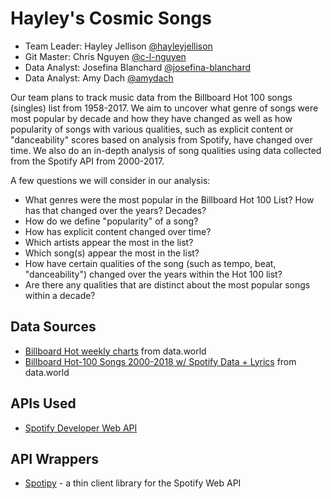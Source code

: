 # Hayley's Cosmic Songs

* Team Leader: Hayley Jellison [@hayleyjellison](https://github.com/hayleyjellison)
* Git Master: Chris Nguyen [@c-l-nguyen](https://github.com/c-l-nguyen)
* Data Analyst: Josefina Blanchard [@josefina-blanchard](https://github.com/josefina-blanchard)
* Data Analyst: Amy Dach [@amydach](https://github.com/amydach)

Our team plans to track music data from the Billboard Hot 100 songs (singles) list from 1958-2017. We aim to uncover what genre of songs were most popular by decade and how they have changed as well as how popularity of songs with various qualities, such as explicit content or "danceability" scores based on analysis from Spotify, have changed over time. We also do an in-depth analysis of song qualities using data collected from the Spotify API from 2000-2017.

A few questions we will consider in our analysis:
* What genres were the most popular in the Billboard Hot 100 List? How has that changed over the years? Decades?
* How do we define "popularity" of a song?
* How has explicit content changed over time?
* Which artists appear the most in the list?
* Which song(s) appear the most in the list?
* How have certain qualities of the song (such as tempo, beat, "danceability") changed over the years within the Hot 100 list?
* Are there any qualities that are distinct about the most popular songs within a decade?

## Data Sources
* [Billboard Hot weekly charts](https://data.world/kcmillersean/billboard-hot-100-1958-2017) from data.world
* [Billboard Hot-100 Songs 2000-2018 w/ Spotify Data + Lyrics](https://data.world/typhon/billboard-hot-100-songs-2000-2018-w-spotify-data-lyrics) from data.world

## APIs Used
* [Spotify Developer Web API](https://developer.spotify.com/documentation/web-api/reference/)

## API Wrappers
* [Spotipy](https://github.com/plamere/spotipy) - a thin client library for the Spotify Web API

